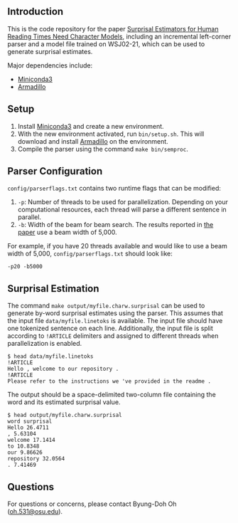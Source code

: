 ## Introduction
This is the code repository for the paper [Surprisal Estimators for Human Reading Times Need Character Models](https://aclanthology.org/2021.acl-long.290/), including an incremental left-corner parser and a model file trained on WSJ02-21, which can be used to generate surprisal estimates.

Major dependencies include:

- [Miniconda3](https://docs.conda.io/en/master/miniconda.html#)
- [Armadillo](http://arma.sourceforge.net)

## Setup
1) Install [Miniconda3](https://docs.conda.io/en/master/miniconda.html#) and create a new environment.
2) With the new environment activated, run `bin/setup.sh`. This will download and install [Armadillo](http://arma.sourceforge.net) on the environment.
3) Compile the parser using the command `make bin/semproc`.

## Parser Configuration
`config/parserflags.txt` contains two runtime flags that can be modified:
1) `-p`: Number of threads to be used for parallelization. Depending on your computational resources, each thread will parse a different sentence in parallel.
2) `-b`: Width of the beam for beam search. The results reported in [the paper](https://aclanthology.org/2021.acl-long.290/) use a beam width of 5,000.

For example, if you have 20 threads available and would like to use a beam width of 5,000, `config/parserflags.txt` should look like:
```
-p20 -b5000
```

## Surprisal Estimation
The command `make output/myfile.charw.surprisal` can be used to generate by-word surprisal estimates using the parser.
This assumes that the input file `data/myfile.linetoks` is available.
The input file should have one tokenized sentence on each line.
Additionally, the input file is split according to `!ARTICLE` delimiters and assigned to different threads when parallelization is enabled. 

```
$ head data/myfile.linetoks
!ARTICLE
Hello , welcome to our repository .
!ARTICLE
Please refer to the instructions we 've provided in the readme .
```

The output should be a space-delimited two-column file containing the word and its estimated surprisal value.
```
$ head output/myfile.charw.surprisal
word surprisal
Hello 26.4711
, 5.63104
welcome 17.1414
to 10.8348
our 9.86626
repository 32.0564
. 7.41469
```

## Questions
For questions or concerns, please contact Byung-Doh Oh ([oh.531@osu.edu](mailto:oh.531@osu.edu)).